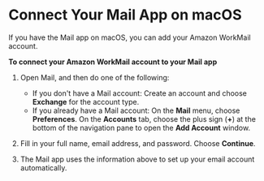 # Connect Your Mail App on macOS<a name="connect_mac_mail"></a>

If you have the Mail app on macOS, you can add your Amazon WorkMail account\.

**To connect your Amazon WorkMail account to your Mail app**

1. Open Mail, and then do one of the following: 
   + If you don't have a Mail account: Create an account and choose **Exchange** for the account type\. 
   + If you already have a Mail account: On the **Mail** menu, choose **Preferences**\. On the **Accounts** tab, choose the plus sign \(**\+**\) at the bottom of the navigation pane to open the **Add Account** window\. 

1. Fill in your full name, email address, and password\. Choose **Continue**\. 

1. The Mail app uses the information above to set up your email account automatically\. 